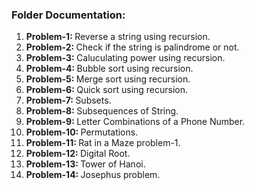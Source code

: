 <h3>Folder Documentation: </h3>
<ol>
    <li><b>Problem-1: </b>Reverse a string using recursion.</li>
    <li><b>Problem-2: </b>Check if the string is palindrome or not.</li>
    <li><b>Problem-3: </b>Caluculating power using recursion.</li>
    <li><b>Problem-4: </b>Bubble sort using recursion.</li>
    <li><b>Problem-5: </b>Merge sort using recursion.</li>
    <li><b>Problem-6: </b>Quick sort using recursion.</li>
    <li><b>Problem-7: </b>Subsets.</li>
    <li><b>Problem-8: </b>Subsequences of String.</li>
    <li><b>Problem-9: </b>Letter Combinations of a Phone Number.</li>
    <li><b>Problem-10: </b>Permutations.</li>
    <li><b>Problem-11: </b>Rat in a Maze problem-1.</li>
    <li><b>Problem-12: </b>Digital Root.</li>
    <li><b>Problem-13: </b>Tower of Hanoi.</li>
    <li><b>Problem-14: </b>Josephus problem.</li>
</ol>
